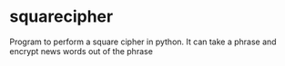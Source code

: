 # squarecipher
Program to perform a square cipher in python. It can take a phrase and encrypt news words out of the phrase
